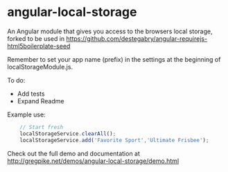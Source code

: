 angular-local-storage
=====================

An Angular module that gives you access to the browsers local storage, forked to be used in https://github.com/destegabry/angular-requirejs-html5boilerplate-seed

Remember to set your app name (prefix) in the settings at the beginning of localStorageModule.js.

To do:
- Add tests
- Expand Readme

Example use: 

```javascript
    // Start fresh
    localStorageService.clearAll();
    localStorageService.add('Favorite Sport','Ultimate Frisbee');
```
Check out the full demo and documentation at http://gregpike.net/demos/angular-local-storage/demo.html
